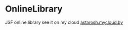 # OnlineLibrary
JSF online library
see it on my cloud 
<a href="astarosh.mycloud.by">astarosh.mycloud.by</a>
